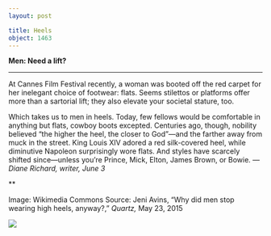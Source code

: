 ```yaml
---
layout: post

title: Heels
object: 1463
---
```

**Men: Need a lift?**

****

At Cannes Film Festival recently, a woman was booted off the red carpet for her inelegant choice of footwear: flats. Seems stilettos or platforms offer more than a sartorial lift; they also elevate your societal stature, too. 

Which takes us to men in heels. Today, few fellows would be comfortable in anything but flats, cowboy boots excepted. Centuries ago, though, nobility believed “the higher the heel, the closer to God”—and the farther away from muck in the street. King Louis XIV adored a red silk-covered heel, while diminutive Napoleon surprisingly wore flats. And styles have scarcely shifted since—unless you’re Prince, Mick, Elton, James Brown, or Bowie. —*Diane Richard, writer, June 3*

**

Image: Wikimedia Commons
 Source: Jeni Avins, “Why did men stop wearing high heels, anyway?,” *Quartz,* May 23, 2015

![]({{siteurl.base}}/images/15-6-4_61.62_MensHeelsEDIT-1.jpeg)
